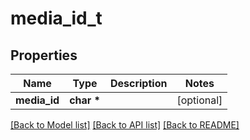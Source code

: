 # media_id_t

## Properties
Name | Type | Description | Notes
------------ | ------------- | ------------- | -------------
**media_id** | **char \*** |  | [optional] 

[[Back to Model list]](../README.md#documentation-for-models) [[Back to API list]](../README.md#documentation-for-api-endpoints) [[Back to README]](../README.md)


